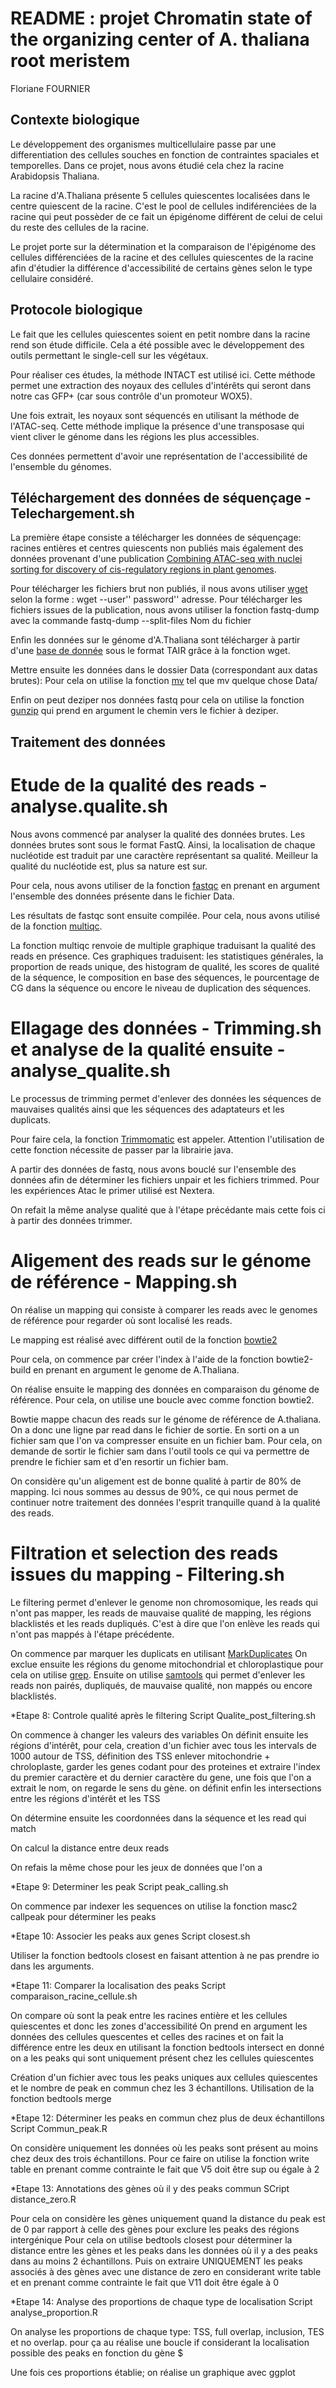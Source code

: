 # README : projet Chromatin state of the organizing center of A. thaliana root meristem

Floriane FOURNIER



## Contexte biologique 

Le développement des organismes multicellulaire passe par une differentiation des cellules souches en fonction de contraintes spaciales et temporelles. Dans ce projet, nous avons étudié cela chez la racine Arabidopsis Thaliana.

La racine d'A.Thaliana présente 5 cellules quiescentes localisées dans le centre quiescent de la racine. C'est le pool de cellules indiférenciées de la racine qui peut possèder de ce fait un épigénome différent de celui de celui du reste des cellules de la racine.

Le projet porte sur la détermination et la comparaison de l'épigénome des cellules différenciées de la racine et des cellules quiescentes de la racine afin d'étudier la différence d'accessibilité de certains gènes selon le type cellulaire considéré.



## Protocole biologique

Le fait que les cellules quiescentes soient en petit nombre dans la racine rend son étude difficile. Cela a été possible avec le développement des outils permettant le single-cell sur les végétaux. 

Pour réaliser ces études, la méthode INTACT est utilisé ici. Cette méthode permet une extraction des noyaux des cellules d'intérêts qui seront dans notre cas GFP+ (car sous contrôle d'un promoteur WOX5).

Une fois extrait, les noyaux sont séquencés en utilisant la méthode de l'ATAC-seq. Cette méthode implique la présence d'une transposase qui vient cliver le génome dans les régions les plus accessibles. 

Ces données permettent d'avoir une représentation de l'accessibilité de l'ensemble du génomes. 



## Téléchargement des données de séquençage - Telechargement.sh

La première étape consiste a télécharger les données de séquençage: racines entières et centres quiescents non publiés mais également des données provenant d'une publication [Combining ATAC-seq with nuclei sorting for discovery of cis-regulatory regions in plant genomes](https://academic.oup.com/nar/article/45/6/e41/2605943). 

Pour télécharger les fichiers brut non publiés, il nous avons utiliser [wget](https://doc.ubuntu-fr.org/wget) selon la forme : wget --user'' password'' adresse. Pour télécharger les fichiers issues de la publication, nous avons utiliser la fonction fastq-dump avec la commande fastq-dump --split-files Nom du fichier

Enfin les données sur le génome d'A.Thaliana sont télécharger à partir d'une [base de donnée](https://plants.ensembl.org/info/data/ftp/index.html) sous le format TAIR grâce à la fonction wget.

Mettre ensuite les données dans le dossier Data (correspondant aux datas brutes): Pour cela on utilise la fonction [mv](http://www.commandeslinux.fr/commande-mv/) tel que mv quelque chose Data/


Enfin on peut deziper nos données fastq pour cela on utilise la fonction [gunzip](https://linuxize.com/post/gunzip-command-in-linux/) qui prend en argument le chemin vers le fichier à deziper.



## Traitement des données

# Etude de la qualité des reads - analyse.qualite.sh

Nous avons commencé par analyser la qualité des données brutes. Les données brutes sont sous le format FastQ. Ainsi, la localisation de chaque nucléotide est traduit par une caractère représentant sa qualité. Meilleur la qualité du nucléotide est, plus sa nature est sur.

Pour cela, nous avons utiliser de la fonction [fastqc](https://hbctraining.github.io/Intro-to-rnaseq-hpc-O2/lessons/02_assessing_quality.html) en prenant en argument l'ensemble des données présente dans le fichier Data.

Les résultats de fastqc sont ensuite compilée. Pour cela, nous avons utilisé de la fonction [multiqc](https://multiqc.info/).

La fonction multiqc renvoie de multiple graphique traduisant la qualité des reads en présence. Ces graphiques traduisent: les statistiques générales, la proportion de reads unique, des histogram de qualité, les scores de qualité de la séquence, le composition en base des séquences, le pourcentage de CG dans la séquence ou encore le niveau de duplication des séquences.


# Ellagage des données - Trimming.sh et analyse de la qualité ensuite - analyse_qualite.sh

Le processus de trimming permet d'enlever des données les séquences de mauvaises qualités ainsi que les séquences des adaptateurs et les duplicats.

Pour faire cela, la fonction [Trimmomatic](http://www.usadellab.org/cms/?page=trimmomatic) est appeler. Attention l'utilisation de cette fonction nécessite de passer par la librairie java. 

A partir des données de fastq, nous avons bouclé sur l'ensemble des données afin de déterminer les fichiers unpair et les fichiers trimmed. Pour les expériences Atac le primer utilisé est Nextera.

On refait la même analyse qualité que à l'étape précédante mais cette fois ci à partir des données trimmer. 


# Aligement des reads sur le génome de référence - Mapping.sh

On réalise un mapping qui consiste à comparer les reads avec le genomes de référence pour regarder où sont localisé les reads.

Le mapping est réalisé avec différent outil de la fonction [bowtie2](http://gensoft.pasteur.fr/docs/bowtie2/2.1.0/)

Pour cela, on commence par créer l'index à l'aide de la fonction bowtie2-build en prenant en argument le genome de A.Thaliana.

On réalise ensuite le mapping des données en comparaison du génome de référence. Pour cela, on utilise une boucle avec comme fonction bowtie2. 

Bowtie mappe chacun des reads sur le génome de référence de A.thaliana. On a donc une ligne par read dans le fichier de sortie. 
En sorti on a un fichier sam que l'on va compresser ensuite en un fichier bam. Pour cela, on demande de sortir le fichier sam dans l'outil tools ce qui va permettre de prendre le fichier sam et d'en resortir un fichier bam. 

On considère qu'un aligement est de bonne qualité à partir de 80% de mapping. Ici nous sommes au dessus de 90%, ce qui nous permet de continuer notre traitement des données l'esprit tranquille quand à la qualité des reads.


# Filtration et selection des reads issues du mapping - Filtering.sh

Le filtering permet d'enlever le genome non chromosomique, les reads qui n'ont pas mapper, les reads de mauvaise qualité de mapping, les régions blacklistés et les reads dupliqués. C'est à dire que l'on enlève les reads qui n'ont pas mappés à l'étape précédente.

On commence par marquer les duplicats en utilisant [MarkDuplicates](https://gatk.broadinstitute.org/hc/en-us/articles/360037052812-MarkDuplicates-Picard-)
On exclue ensuite les régions du genome mitochondrial et chloroplastique pour cela on utilise [grep](https://www.linuxtricks.fr/wiki/grep-afficher-les-lignes-correspondant-a-un-motif-donne).
Ensuite on utilise [samtools](http://www.htslib.org/doc/samtools.html) qui permet d'enlever les reads non pairés, dupliqués, de mauvaise qualité, non mappés ou encore blacklistés.


*Etape 8: Controle qualité après le filtering Script Qualite_post_filtering.sh


On commence à changer les valeurs des variables 
On définit ensuite les régions d'intérêt, pour cela, creation d'un fichier avec tous les intervals de 1000 autour de TSS, définition des TSS enlever mitochondrie + chroloplaste, garder les genes codant pour des proteines et extraire l'index du premier caractère et du dernier caractère du gene, une fois que l'on a extrait le nom, on regarde le sens du gène. on définit enfin les intersections entre les régions d'intérêt et les TSS

On détermine ensuite les coordonnées dans la séquence et les read qui match

On calcul la distance entre deux reads

On refais la même chose pour les jeux de données que l'on a 




*Etape 9: Determiner les peak Script peak_calling.sh

On commence par indexer les sequences
on utilise la fonction masc2 callpeak pour déterminer les peaks 



*Etape 10: Associer les peaks aux genes Script closest.sh

Utiliser la fonction bedtools closest en faisant attention à ne pas prendre io dans les arguments. 



*Etape 11: Comparer la localisation des peaks Script comparaison_racine_cellule.sh

On compare où sont la peak entre les racines entière et les cellules quiescentes et donc les zones d'accessibilité
On prend en argument les données des cellules quescentes et celles des racines et on fait la différence entre les deux en utilisant la fonction bedtools intersect
en donné on a les peaks qui sont uniquement présent chez les cellules quiescentes 

Création d'un fichier avec tous les peaks uniques aux cellules quiescentes et le nombre de peak en commun chez les 3 échantillons.
Utilisation de la fonction bedtools merge



*Etape 12: Déterminer les peaks en commun chez plus de deux échantillons Script Commun_peak.R

On considère uniquement les données où les peaks sont présent au moins chez deux des trois échantillons. 
Pour ce faire on utilise la fonction write table en prenant comme contrainte le fait que V5 doit être sup ou égale à 2



*Etape 13: Annotations des gènes où il y des peaks commun SCript distance_zero.R

Pour cela on considère les gènes uniquement quand la distance du peak est de 0 par rapport à celle des gènes pour exclure les peaks des régions intergénique
Pour cela on utilise bedtools closest pour déterminer la distance entre les gènes et les peaks dans les données où il y a des peaks dans au moins 2 échantillons. Puis on extraire UNIQUEMENT les peaks associés à des gènes avec une distance de zero en considerant write table et en prenant comme contrainte le fait que V11 doit être égale à 0


*Etape 14: Analyse des proportions de chaque type de localisation Script analyse_proportion.R

On analyse les proportions de chaque type: TSS, full overlap, inclusion, TES et no overlap. 
pour ça au réalise une boucle if considerant la localisation possible des peaks en fonction du gène $

Une fois ces proportions établie; on réalise un graphique avec ggplot
